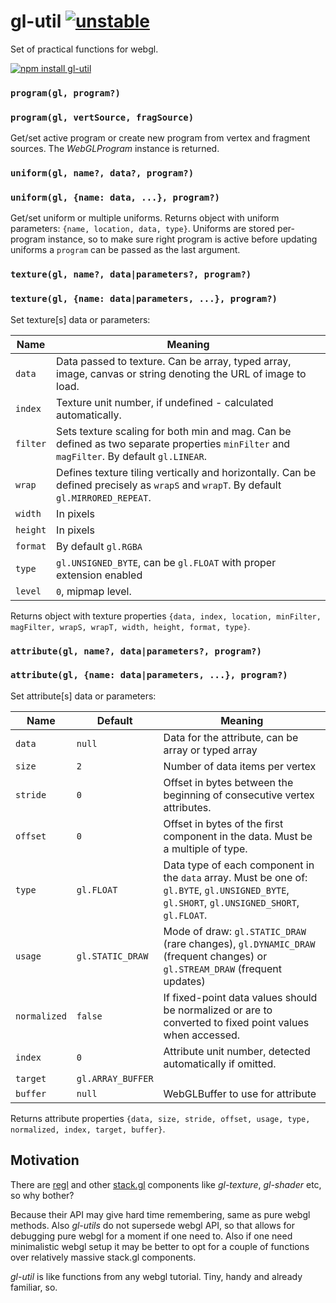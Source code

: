 # gl-util [![unstable](http://badges.github.io/stability-badges/dist/unstable.svg)](http://github.com/badges/stability-badges)

Set of practical functions for webgl.

[![npm install gl-util](https://nodei.co/npm/gl-util.png?mini=true)](https://npmjs.org/package/gl-util/)


### `program(gl, program?)`
### `program(gl, vertSource, fragSource)`

Get/set active program or create new program from vertex and fragment sources. The _WebGLProgram_ instance is returned.

### `uniform(gl, name?, data?, program?)`
### `uniform(gl, {name: data, ...}, program?)`

Get/set uniform or multiple uniforms. Returns object with uniform parameters: `{name, location, data, type}`. Uniforms are stored per-program instance, so to make sure right program is active before updating uniforms a `program` can be passed as the last argument.

### `texture(gl, name?, data|parameters?, program?)`
### `texture(gl, {name: data|parameters, ...}, program?)`

Set texture[s] data or parameters:

| Name | Meaning |
|---|---|
| `data` | Data passed to texture. Can be array, typed array, image, canvas or string denoting the URL of image to load. |
| `index` | Texture unit number, if undefined - calculated automatically. |
| `filter` | Sets texture scaling for both min and mag. Can be defined as two separate properties `minFilter` and `magFilter`. By default `gl.LINEAR`. |
| `wrap` | Defines texture tiling vertically and horizontally. Can be defined precisely as `wrapS` and `wrapT`. By default `gl.MIRRORED_REPEAT`. |
| `width` | In pixels |
| `height` | In pixels |
| `format` | By default `gl.RGBA` |
| `type` | `gl.UNSIGNED_BYTE`, can be `gl.FLOAT` with proper extension enabled |
| `level` | `0`, mipmap level. |

Returns object with texture properties `{data, index, location, minFilter, magFilter, wrapS, wrapT, width, height, format, type}`.

### `attribute(gl, name?, data|parameters?, program?)`
### `attribute(gl, {name: data|parameters, ...}, program?)`

Set attribute[s] data or parameters:

| Name | Default | Meaning |
|---|---|---|
| `data` | `null` | Data for the attribute, can be array or typed array |
| `size` | `2` | Number of data items per vertex |
| `stride` | `0` | Offset in bytes between the beginning of consecutive vertex attributes. |
| `offset` | `0` | Offset in bytes of the first component in the data. Must be a multiple of type. |
| `type` | `gl.FLOAT` | Data type of each component in the `data` array. Must be one of: `gl.BYTE`, `gl.UNSIGNED_BYTE`, `gl.SHORT`, `gl.UNSIGNED_SHORT`, `gl.FLOAT`. |
| `usage` | `gl.STATIC_DRAW` | Mode of draw: `gl.STATIC_DRAW` (rare changes), `gl.DYNAMIC_DRAW` (frequent changes) or `gl.STREAM_DRAW` (frequent updates) |
| `normalized` | `false` | If fixed-point data values should be normalized or are to converted to fixed point values when accessed. |
| `index` | `0` | Attribute unit number, detected automatically if omitted. |
| `target` | `gl.ARRAY_BUFFER` | |
| `buffer` | `null` | WebGLBuffer to use for attribute |

Returns attribute properties `{data, size, stride, offset, usage, type, normalized, index, target, buffer}`.

## Motivation

There are [regl](https://github.com/regl-project/regl) and other [stack.gl](https://github.com/stackgl/) components like _gl-texture_, _gl-shader_ etc, so why bother?

Because their API may give hard time remembering, same as pure webgl methods. Also _gl-utils_ do not supersede webgl API, so that allows for debugging pure webgl for a moment if one need to. Also if one need minimalistic webgl setup it may be better to opt for a couple of functions over relatively massive stack.gl components.

_gl-util_ is like functions from any webgl tutorial. Tiny, handy and already familiar, so.
